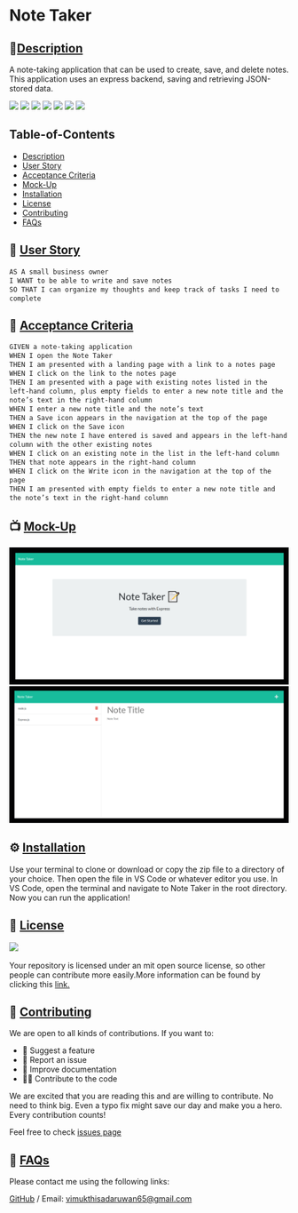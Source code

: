 # Note Taker
        
## 🌟[Description](#table-of-contents)
A note-taking application that can be used to create, save, and delete notes. This application uses an express backend, saving and retrieving JSON-stored data.

<p>
    <img src="https://img.shields.io/badge/license-MIT-yellow"/>
    <img src="https://img.shields.io/badge/-HTml-blue" />
    <img src="https://img.shields.io/badge/-CSS-blue" />
    <img src="https://img.shields.io/badge/-JavaScript-blue" />
    <img src="https://img.shields.io/badge/-node.js-orange" />
    <img src="https://img.shields.io/badge/-express.js-red" />
    <img src="https://img.shields.io/badge/-Inquirer.js-brightgreen" />
</p>

## Table-of-Contents
* [Description](#description)
* [User Story](#User-Stor)
* [Acceptance Criteria](#Acceptance-Criteria)
* [Mock-Up](#Mock-Up)
* [Installation](#installation)
* [License](#License)
* [Contributing](#contributing)
* [FAQs](#faqs)
  

## 👤 [User Story](#table-of-contents)

``` 
AS A small business owner
I WANT to be able to write and save notes
SO THAT I can organize my thoughts and keep track of tasks I need to complete
```


## 🔑 [Acceptance Criteria](#table-of-contents)

```
GIVEN a note-taking application
WHEN I open the Note Taker
THEN I am presented with a landing page with a link to a notes page
WHEN I click on the link to the notes page
THEN I am presented with a page with existing notes listed in the left-hand column, plus empty fields to enter a new note title and the note’s text in the right-hand column
WHEN I enter a new note title and the note’s text
THEN a Save icon appears in the navigation at the top of the page
WHEN I click on the Save icon
THEN the new note I have entered is saved and appears in the left-hand column with the other existing notes
WHEN I click on an existing note in the list in the left-hand column
THEN that note appears in the right-hand column
WHEN I click on the Write icon in the navigation at the top of the page
THEN I am presented with empty fields to enter a new note title and the note’s text in the right-hand column
```

## 📺 [Mock-Up](#table-of-contents)

![Image](./assets/images/home-page.png)
![Image](./assets/images/note-page.png)

## ⚙️ [Installation](#table-of-contents)
Use your terminal to clone or download or copy the zip file to a directory of your choice. Then open the file in VS Code or whatever editor you use. In VS Code, open the terminal and navigate to Note Taker in the root directory. Now you can run the application!
         
## 📑 [License](#table-of-contents)
<img src="https://img.shields.io/badge/license-MIT-yellow"/>

Your repository is licensed under an mit open source license, so other people can contribute more easily.More information can be found by clicking this [link.](https://choosealicense.com/licenses/mit)

## 🤝 [Contributing](#table-of-contents)
We are open to all kinds of contributions. If you want to:
* 🤔 Suggest a feature
* 🐛 Report an issue
* 📖 Improve documentation
* 👨‍💻 Contribute to the code

We are excited that you are reading this and are willing to contribute. No need to think big. Even a typo fix might save our day and make you a hero. Every contribution counts!
     
Feel free to check [issues page](https://github.com/VimukthiGunasekara/note-taker/issues) 
     
## 🤔 [FAQs](#table-of-contents)
Please contact me using the following links:

[GitHub](https://github.com/VimukthiGunasekara) / Email: vimukthisadaruwan65@gmail.com
